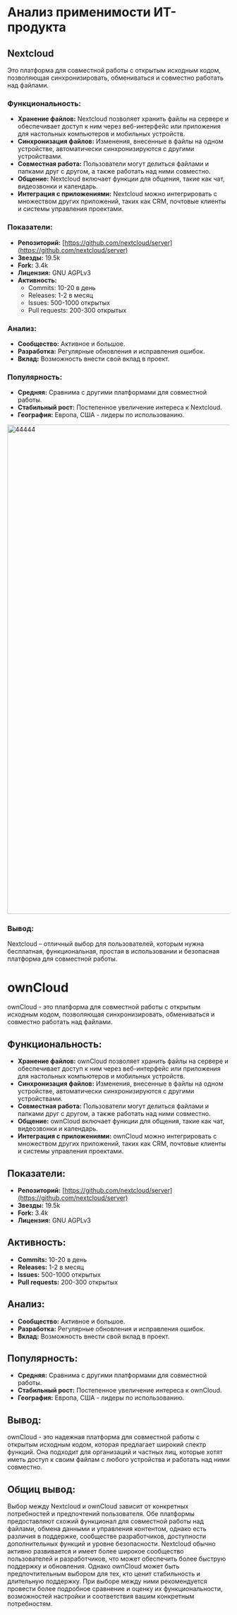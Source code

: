 # Анализ применимости ИТ-продукта

## Nextcloud 
Это платформа для совместной работы с открытым исходным кодом, позволяющая синхронизировать, обмениваться и совместно работать над файлами.

### Функциональность:

- **Хранение файлов:** Nextcloud позволяет хранить файлы на сервере и обеспечивает доступ к ним через веб-интерфейс или приложения для настольных компьютеров и мобильных устройств.
- **Синхронизация файлов:** Изменения, внесенные в файлы на одном устройстве, автоматически синхронизируются с другими устройствами.
- **Совместная работа:** Пользователи могут делиться файлами и папками друг с другом, а также работать над ними совместно.
- **Общение:** Nextcloud включает функции для общения, такие как чат, видеозвонки и календарь.
- **Интеграция с приложениями:** Nextcloud можно интегрировать с множеством других приложений, таких как CRM, почтовые клиенты и системы управления проектами.

### Показатели:

- **Репозиторий:** [https://github.com/nextcloud/server](https://github.com/nextcloud/server)
- **Звезды:** 19.5k
- **Fork:** 3.4k
- **Лицензия:** GNU AGPLv3
- **Активность:**
  - Commits: 10-20 в день
  - Releases: 1-2 в месяц
  - Issues: 500-1000 открытых
  - Pull requests: 200-300 открытых

### Анализ:

- **Сообщество:** Активное и большое.
- **Разработка:** Регулярные обновления и исправления ошибок.
- **Вклад:** Возможность внести свой вклад в проект.

### Популярность:

- **Средняя:** Сравнима с другими платформами для совместной работы.
- **Стабильный рост:** Постепенное увеличение интереса к Nextcloud.
- **География:** Европа, США - лидеры по использованию.

<img width="1109" alt="44444" src="https://github.com/zxc1310/-/assets/161580235/fa75b117-a25d-4f7f-b86c-0f8b7cd2f44f">


### Вывод:

Nextcloud – отличный выбор для пользователей, которым нужна бесплатная, функциональная, простая в использовании и безопасная платформа для совместной работы.



# ownCloud

ownCloud - это платформа для совместной работы с открытым исходным кодом, позволяющая синхронизировать, обмениваться и совместно работать над файлами.

## Функциональность:

- **Хранение файлов:** ownCloud позволяет хранить файлы на сервере и обеспечивает доступ к ним через веб-интерфейс или приложения для настольных компьютеров и мобильных устройств.
- **Синхронизация файлов:** Изменения, внесенные в файлы на одном устройстве, автоматически синхронизируются с другими устройствами.
- **Совместная работа:** Пользователи могут делиться файлами и папками друг с другом, а также работать над ними совместно.
- **Общение:** ownCloud включает функции для общения, такие как чат, видеозвонки и календарь.
- **Интеграция с приложениями:** ownCloud можно интегрировать с множеством других приложений, таких как CRM, почтовые клиенты и системы управления проектами.

## Показатели:

- **Репозиторий:** [https://github.com/nextcloud/server](https://github.com/nextcloud/server)
- **Звезды:** 19.5k
- **Fork:** 3.4k
- **Лицензия:** GNU AGPLv3

## Активность:

- **Commits:** 10-20 в день
- **Releases:** 1-2 в месяц
- **Issues:** 500-1000 открытых
- **Pull requests:** 200-300 открытых

## Анализ:

- **Сообщество:** Активное и большое.
- **Разработка:** Регулярные обновления и исправления ошибок.
- **Вклад:** Возможность внести свой вклад в проект.

## Популярность:

- **Средняя:** Сравнима с другими платформами для совместной работы.
- **Стабильный рост:** Постепенное увеличение интереса к ownCloud.
- **География:** Европа, США - лидеры по использованию.

## Вывод:

ownCloud - это надежная платформа для совместной работы с открытым исходным кодом, которая предлагает широкий спектр функций. Она подходит для организаций и частных лиц, которые хотят иметь доступ к своим файлам с любого устройства и работать над ними совместно.

## Общиц вывод:

Выбор между Nextcloud и ownCloud зависит от конкретных потребностей и предпочтений пользователя. Обе платформы предоставляют схожий функционал для совместной работы над файлами, обмена данными и управления контентом, однако есть различия в поддержке, сообществе разработчиков, доступности дополнительных функций и уровне безопасности. Nextcloud обычно активно развивается и имеет более широкое сообщество пользователей и разработчиков, что может обеспечить более быструю поддержку и обновления. Однако ownCloud может быть предпочтительным выбором для тех, кто ценит стабильность и длительную поддержку. При выборе между ними рекомендуется провести более подробное сравнение и оценку их функциональности, возможностей настройки и соответствия вашим конкретным потребностям.
